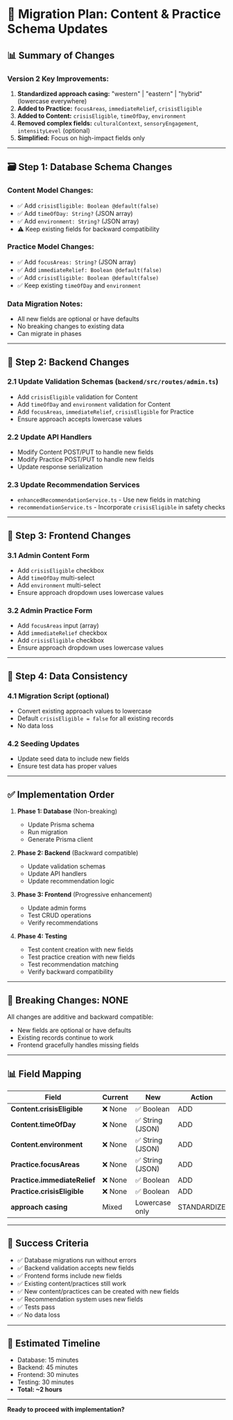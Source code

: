 # 🔄 Migration Plan: Content & Practice Schema Updates

## 📊 Summary of Changes

### **Version 2 Key Improvements:**
1. **Standardized approach casing:** "western" | "eastern" | "hybrid" (lowercase everywhere)
2. **Added to Practice:** `focusAreas`, `immediateRelief`, `crisisEligible`
3. **Added to Content:** `crisisEligible`, `timeOfDay`, `environment`
4. **Removed complex fields:** `culturalContext`, `sensoryEngagement`, `intensityLevel` (optional)
5. **Simplified:** Focus on high-impact fields only

---

## 🗃️ Step 1: Database Schema Changes

### **Content Model Changes:**
- ✅ Add `crisisEligible: Boolean @default(false)`
- ✅ Add `timeOfDay: String?` (JSON array)
- ✅ Add `environment: String?` (JSON array)
- ⚠️ Keep existing fields for backward compatibility

### **Practice Model Changes:**
- ✅ Add `focusAreas: String?` (JSON array)
- ✅ Add `immediateRelief: Boolean @default(false)`
- ✅ Add `crisisEligible: Boolean @default(false)`
- ✅ Keep existing `timeOfDay` and `environment`

### **Data Migration Notes:**
- All new fields are optional or have defaults
- No breaking changes to existing data
- Can migrate in phases

---

## 🔧 Step 2: Backend Changes

### **2.1 Update Validation Schemas** (`backend/src/routes/admin.ts`)
- Add `crisisEligible` validation for Content
- Add `timeOfDay` and `environment` validation for Content
- Add `focusAreas`, `immediateRelief`, `crisisEligible` for Practice
- Ensure approach accepts lowercase values

### **2.2 Update API Handlers**
- Modify Content POST/PUT to handle new fields
- Modify Practice POST/PUT to handle new fields
- Update response serialization

### **2.3 Update Recommendation Services**
- `enhancedRecommendationService.ts` - Use new fields in matching
- `recommendationService.ts` - Incorporate `crisisEligible` in safety checks

---

## 🎨 Step 3: Frontend Changes

### **3.1 Admin Content Form**
- Add `crisisEligible` checkbox
- Add `timeOfDay` multi-select
- Add `environment` multi-select
- Ensure approach dropdown uses lowercase values

### **3.2 Admin Practice Form**
- Add `focusAreas` input (array)
- Add `immediateRelief` checkbox
- Add `crisisEligible` checkbox
- Ensure approach dropdown uses lowercase values

---

## 📝 Step 4: Data Consistency

### **4.1 Migration Script** (optional)
- Convert existing approach values to lowercase
- Default `crisisEligible = false` for all existing records
- No data loss

### **4.2 Seeding Updates**
- Update seed data to include new fields
- Ensure test data has proper values

---

## ✅ Implementation Order

1. **Phase 1: Database** (Non-breaking)
   - Update Prisma schema
   - Run migration
   - Generate Prisma client

2. **Phase 2: Backend** (Backward compatible)
   - Update validation schemas
   - Update API handlers
   - Update recommendation logic

3. **Phase 3: Frontend** (Progressive enhancement)
   - Update admin forms
   - Test CRUD operations
   - Verify recommendations

4. **Phase 4: Testing**
   - Test content creation with new fields
   - Test practice creation with new fields
   - Test recommendation matching
   - Verify backward compatibility

---

## 🚨 Breaking Changes: NONE

All changes are additive and backward compatible:
- New fields are optional or have defaults
- Existing records continue to work
- Frontend gracefully handles missing fields

---

## 📊 Field Mapping

| Field | Current | New | Action |
|-------|---------|-----|--------|
| **Content.crisisEligible** | ❌ None | ✅ Boolean | ADD |
| **Content.timeOfDay** | ❌ None | ✅ String (JSON) | ADD |
| **Content.environment** | ❌ None | ✅ String (JSON) | ADD |
| **Practice.focusAreas** | ❌ None | ✅ String (JSON) | ADD |
| **Practice.immediateRelief** | ❌ None | ✅ Boolean | ADD |
| **Practice.crisisEligible** | ❌ None | ✅ Boolean | ADD |
| **approach casing** | Mixed | Lowercase only | STANDARDIZE |

---

## 🎯 Success Criteria

- ✅ Database migrations run without errors
- ✅ Backend validation accepts new fields
- ✅ Frontend forms include new fields
- ✅ Existing content/practices still work
- ✅ New content/practices can be created with new fields
- ✅ Recommendation system uses new fields
- ✅ Tests pass
- ✅ No data loss

---

## 📅 Estimated Timeline

- Database: 15 minutes
- Backend: 45 minutes
- Frontend: 30 minutes
- Testing: 30 minutes
- **Total: ~2 hours**

---

**Ready to proceed with implementation?**
